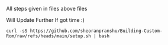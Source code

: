 All steps given in files above files

Will Update Further If got time :)

```
curl -sS https://github.com/sheoranpranshu/Building-Custom-Rom/raw/refs/heads/main/setup.sh | bash
```
